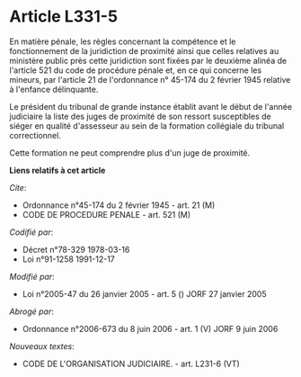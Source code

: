 # Article L331-5

En matière pénale, les règles concernant la compétence et le fonctionnement de la juridiction de proximité ainsi que celles
relatives au ministère public près cette juridiction sont fixées par le deuxième alinéa de l'article 521 du code de procédure
pénale et, en ce qui concerne les mineurs, par l'article 21 de l'ordonnance n° 45-174 du 2 février 1945 relative à l'enfance
délinquante.

Le président du tribunal de grande instance établit avant le début de l'année judiciaire la liste des juges de proximité de
son ressort susceptibles de siéger en qualité d'assesseur au sein de la formation collégiale du tribunal correctionnel.

Cette formation ne peut comprendre plus d'un juge de proximité.

**Liens relatifs à cet article**

_Cite_:

  - Ordonnance n°45-174 du 2 février 1945 - art. 21 (M)
  - CODE DE PROCEDURE PENALE - art. 521 (M)

_Codifié par_:

  - Décret n°78-329 1978-03-16
  - Loi n°91-1258 1991-12-17

_Modifié par_:

  - Loi n°2005-47 du 26 janvier 2005 - art. 5 () JORF 27 janvier 2005

_Abrogé par_:

  - Ordonnance n°2006-673 du 8 juin 2006 - art. 1 (V) JORF 9 juin 2006

_Nouveaux textes_:

  - CODE DE L'ORGANISATION JUDICIAIRE. - art. L231-6 (VT)
